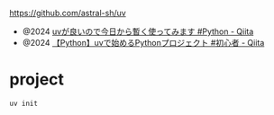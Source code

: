 https://github.com/astral-sh/uv

- @2024 [uvが良いので今日から暫く使ってみます #Python - Qiita](https://qiita.com/moritalous/items/569e0910413e0835520c)
- @2024 [【Python】uvで始めるPythonプロジェクト #初心者 - Qiita](https://qiita.com/kissy24/items/0c091bb5f12d697131ae)

# project

```sh
uv init
```
